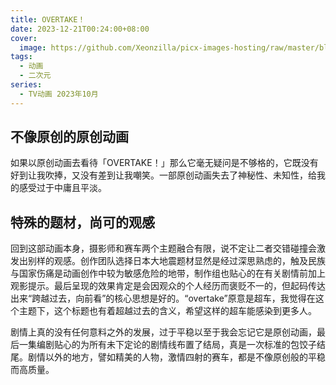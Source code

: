 ```yaml
---
title: OVERTAKE！
date: 2023-12-21T00:24:00+08:00
cover:
  image: https://github.com/Xeonzilla/picx-images-hosting/raw/master/blog/OVERTAKE！/67xadwd0ox.avif
tags: 
  - 动画
  - 二次元
series: 
  - TV动画 2023年10月
---
```

## 不像原创的原创动画
如果以原创动画去看待「OVERTAKE！」那么它毫无疑问是不够格的，它既没有好到让我吹捧，又没有差到让我嘲笑。一部原创动画失去了神秘性、未知性，给我的感受过于中庸且平淡。

## 特殊的题材，尚可的观感
回到这部动画本身，摄影师和赛车两个主题融合有限，说不定让二者交错碰撞会激发出别样的观感。创作团队选择日本大地震题材显然是经过深思熟虑的，触及民族与国家伤痛是动画创作中较为敏感危险的地带，制作组也贴心的在有关剧情前加上观影提示。最后呈现的效果肯定是会因观众的个人经历而褒贬不一的，但起码传达出来“跨越过去，向前看”的核心思想是好的。“overtake”原意是超车，我觉得在这个主题下，这个标题也有着超越过去的含义，希望这样的超车能感染到更多人。

剧情上真的没有任何意料之外的发展，过于平稳以至于我会忘记它是原创动画，最后一集编剧贴心的为所有未下定论的剧情线布置了结局，真是一次标准的包饺子结尾。剧情以外的地方，譬如精美的人物，激情四射的赛车，都是不像原创般的平稳而高质量。